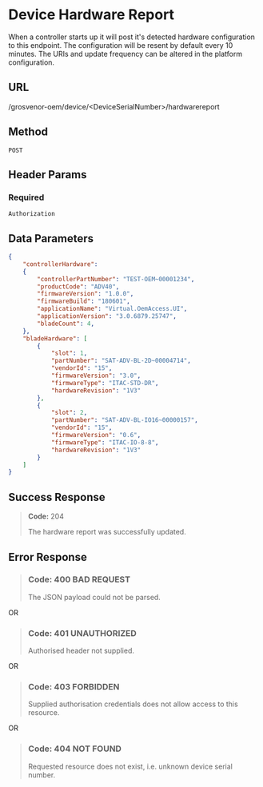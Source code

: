 # Device Hardware Report

When a controller starts up it will post it's detected hardware configuration to this endpoint. The configuration will be resent by default every 10 minutes. The URIs and update frequency can be altered in the platform configuration.

## URL

  /grosvenor-oem/device/\<DeviceSerialNumber\>/hardwarereport

## Method

  `POST`

## Header Params

### Required

  `Authorization`

## Data Parameters

````json
{
    "controllerHardware":
    {
        "controllerPartNumber": "TEST-OEM~00001234",
        "productCode": "ADV40",
        "firmwareVersion": "1.0.0",
        "firmwareBuild": "180601",
        "applicationName": "Virtual.OemAccess.UI",
        "applicationVersion": "3.0.6879.25747",
        "bladeCount": 4,
    },
    "bladeHardware": [
        {
            "slot": 1,
            "partNumber": "SAT-ADV-BL-2D~00004714",
            "vendorId": "15",
            "firmwareVersion": "3.0",
            "firmwareType": "ITAC-STD-DR",
            "hardwareRevision": "1V3"
        },
        {
            "slot": 2,
            "partNumber": "SAT-ADV-BL-IO16~00000157",
            "vendorId": "15",
            "firmwareVersion": "0.6",
            "firmwareType": "ITAC-IO-8-8",
            "hardwareRevision": "1V3"
        }
    ]
}
````

## Success Response

> **Code:** 204
>
> The hardware report was successfully updated.

## Error Response

> ### **Code:** 400 BAD REQUEST
>
> The JSON payload could not be parsed.

OR

> ### **Code:** 401 UNAUTHORIZED
>
> Authorised header not supplied.

OR

> ### **Code:** 403 FORBIDDEN
>
> Supplied authorisation credentials does not allow access to this resource.

OR

> ### **Code:** 404 NOT FOUND
>
> Requested resource does not exist, i.e. unknown device serial number.